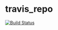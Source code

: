 # travis_repo
[![Build Status](https://travis-ci.org/Aishilan/travis_repo.svg?branch=master)](https://travis-ci.org/Aishilan/travis_repo)
